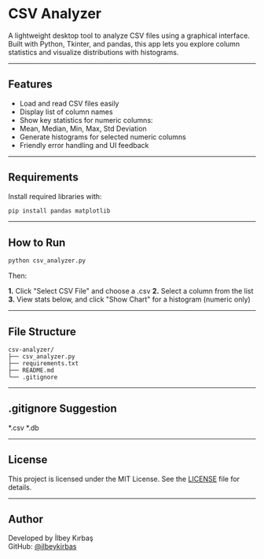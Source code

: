 # CSV Analyzer

A lightweight desktop tool to analyze CSV files using a graphical interface.  
Built with Python, Tkinter, and pandas, this app lets you explore column statistics and visualize distributions with histograms.

---

## Features

- Load and read CSV files easily
- Display list of column names
- Show key statistics for numeric columns:
- Mean, Median, Min, Max, Std Deviation
- Generate histograms for selected numeric columns
- Friendly error handling and UI feedback

---

## Requirements

Install required libraries with:

```bash
pip install pandas matplotlib
```

---

## How to Run

```bash
python csv_analyzer.py
```
Then:

**1.** Click "Select CSV File" and choose a .csv
**2.** Select a column from the list
**3.** View stats below, and click "Show Chart" for a histogram (numeric only)

---

## File Structure

```
csv-analyzer/
├── csv_analyzer.py
├── requirements.txt
├── README.md
└── .gitignore
```

---

## .gitignore Suggestion
*.csv
*.db

---

## License

This project is licensed under the MIT License. See the [LICENSE](https://github.com/ilbeykirbas/expense-app/blob/main/LICENSE) file for details.

---

## Author

Developed by İlbey Kırbaş  
GitHub: [@ilbeykirbas](https://github.com/ilbeykirbas)
